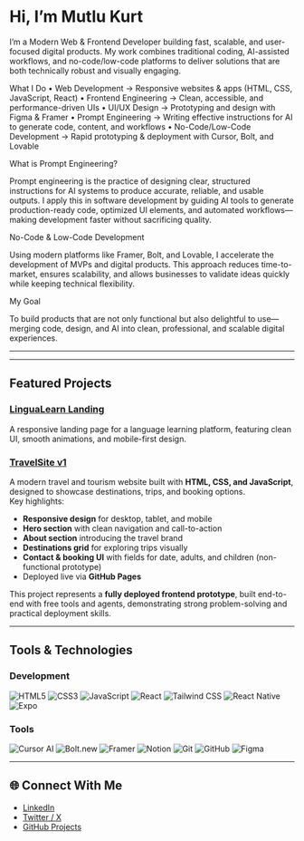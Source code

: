 # Hi, I’m Mutlu Kurt

I’m a Modern Web & Frontend Developer building fast, scalable, and user-focused digital products. My work combines traditional coding, AI-assisted workflows, and no-code/low-code platforms to deliver solutions that are both technically robust and visually engaging.

What I Do
	•	Web Development → Responsive websites & apps (HTML, CSS, JavaScript, React)
	•	Frontend Engineering → Clean, accessible, and performance-driven UIs
	•	UI/UX Design → Prototyping and design with Figma & Framer
	•	Prompt Engineering → Writing effective instructions for AI to generate code, content, and workflows
	•	No-Code/Low-Code Development → Rapid prototyping & deployment with Cursor, Bolt, and Lovable

What is Prompt Engineering?

Prompt engineering is the practice of designing clear, structured instructions for AI systems to produce accurate, reliable, and usable outputs. I apply this in software development by guiding AI tools to generate production-ready code, optimized UI elements, and automated workflows—making development faster without sacrificing quality.

No-Code & Low-Code Development

Using modern platforms like Framer, Bolt, and Lovable, I accelerate the development of MVPs and digital products. This approach reduces time-to-market, ensures scalability, and allows businesses to validate ideas quickly while keeping technical flexibility.

My Goal

To build products that are not only functional but also delightful to use—merging code, design, and AI into clean, professional, and scalable digital experiences.


---

---

## Featured Projects

### [LinguaLearn Landing](https://mutlukurt.github.io/lingualearn-landing)  
A responsive landing page for a language learning platform, featuring clean UI, smooth animations, and mobile-first design.

### [TravelSite v1](https://mutlukurt.github.io/travelsitev1/)  
A modern travel and tourism website built with **HTML, CSS, and JavaScript**, designed to showcase destinations, trips, and booking options.  
Key highlights:
- **Responsive design** for desktop, tablet, and mobile  
- **Hero section** with clean navigation and call-to-action  
- **About section** introducing the travel brand  
- **Destinations grid** for exploring trips visually  
- **Contact & booking UI** with fields for date, adults, and children (non-functional prototype)  
- Deployed live via **GitHub Pages**  

This project represents a **fully deployed frontend prototype**, built end-to-end with free tools and agents, demonstrating strong problem-solving and practical deployment skills.

---

## Tools & Technologies

### Development
![HTML5](https://img.shields.io/badge/HTML5-E34F26?style=for-the-badge&logo=html5&logoColor=white)
![CSS3](https://img.shields.io/badge/CSS3-1572B6?style=for-the-badge&logo=css3&logoColor=white)
![JavaScript](https://img.shields.io/badge/JavaScript-F7DF1E?style=for-the-badge&logo=javascript&logoColor=black)
![React](https://img.shields.io/badge/React-20232A?style=for-the-badge&logo=react&logoColor=61DAFB)
![Tailwind CSS](https://img.shields.io/badge/Tailwind-06B6D4?style=for-the-badge&logo=tailwind-css&logoColor=white)
![React Native](https://img.shields.io/badge/React%20Native-20232A?style=for-the-badge&logo=react&logoColor=61DAFB)
![Expo](https://img.shields.io/badge/Expo-000020?style=for-the-badge&logo=expo&logoColor=white)

### Tools
![Cursor AI](https://img.shields.io/badge/Cursor%20AI-000000?style=for-the-badge&logo=OpenAI&logoColor=white)
![Bolt.new](https://img.shields.io/badge/Bolt.new-FF9900?style=for-the-badge&logo=zapier&logoColor=white)
![Framer](https://img.shields.io/badge/Framer-0055FF?style=for-the-badge)
![Notion](https://img.shields.io/badge/Notion-000000?style=for-the-badge)
![Git](https://img.shields.io/badge/Git-F05032?style=for-the-badge&logo=git&logoColor=white)
![GitHub](https://img.shields.io/badge/GitHub-181717?style=for-the-badge&logo=github&logoColor=white)
![Figma](https://img.shields.io/badge/Figma-F24E1E?style=for-the-badge&logo=figma&logoColor=white)

---

## 🌐 Connect With Me

- [LinkedIn](https://www.linkedin.com/in/mutlukurt)  
- [Twitter / X](https://twitter.com/mutlukurtio)  
- [GitHub Projects](https://github.com/mutlukurt)
